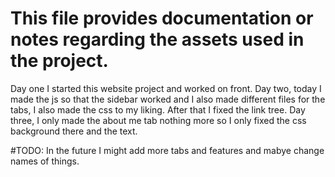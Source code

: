# This file provides documentation or notes regarding the assets used in the project.

Day one I started this website project and worked on front.
Day two, today I made the js so that the sidebar worked and I also made different files for the tabs, I also made the css to my liking. After that I fixed the link tree.
Day three, I only made the about me tab nothing more so I only fixed the css background there and the text.

#TODO: In the future I might add more tabs and features and mabye change names of things.
